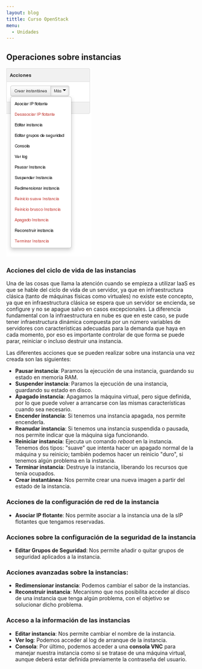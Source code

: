 ```yaml
---
layout: blog
tittle: Curso OpenStack
menu:
  - Unidades
---
```


## Operaciones sobre instancias

![acciones](img/operaciones/01.png)

### Acciones del ciclo de vida de las instancias

Una de las cosas que llama la atención cuando se empieza a utilizar IaaS es que
se hable del ciclo de vida de un servidor, ya que en infraestructura clásica
(tanto de máquinas físicas como virtuales) no existe este concepto, ya que en
infraestructura clásica se espera que un servidor se encienda, se configure y no
se apague salvo en casos excepcionales. La diferencia fundamental con la
infraestructura en nube es que en este caso, se pude tener infraestructura
dinámica compuesta por un número variables de servidores con características
adecuadas para la demanda que haya en cada momento, por eso es importante
controlar de que forma se puede parar, reiniciar o incluso destruir una
instancia.

Las diferentes acciones que se pueden realizar sobre una instancia una vez
creada son las siguientes:


* **Pausar instancia**: Paramos la ejecución de una instancia, guardando su
  estado en memoria RAM.
* **Suspender instancia**: Paramos la ejecución de una instancia, guardando
  su estado en disco.
* **Apagado instancia**: Apagamos la máquina virtual, pero sigue definida,
  por lo que puede volver a arrancarse con las mismas características cuando sea
  necesario.
* **Encender instancia**: Si tenemos una instancia apagada, nos permite
  encenderla.
* **Reanudar instancia**: Si tenemos una instancia suspendida o pausada, nos
  permite indicar que la máquina siga funcionando. 
* **Reiniciar instancia**: Ejecuta un comando *reboot* en la instancia. Tenemos dos tipos: "suave" que intenta hacer un apagado normal de la máquina y su reinicio; también podemos hacer un reinicio "duro", si tenemos algún problema en la instancia.
* **Terminar instancia**: Destruye la instancia, liberando los recursos que
  tenía ocupados.
* **Crear instantánea**: Nos permite crear una nueva imagen a partir del estado de la instancia.

### Acciones de la configuración de red de la instancia

* **Asociar IP flotante**: Nos permite asociar a la instancia una de la sIP flotantes que tengamos reservadas.

### Acciones sobre la configuración de la seguridad de la instancia

* **Editar Grupos de Seguridad**: Nos permite añadir o
  quitar grupos de seguridad aplicados a la instancia.

### Acciones avanzadas sobre la instancias:

* **Redimensionar instancia**: Podemos cambiar el sabor de la instancias.
* **Reconstruir instancia**: Mecanismo que nos posibilita acceder al disco de una instancia que tenga algún problema, con el objetivo se solucionar dicho problema.

### Acceso a la información de las instancias

* **Editar instancia**: Nos permite cambiar el nombre de la instancia.
* **Ver log**: Podemos acceder al log de arranque de la instancia. 
* **Consola**: Por último, podemos acceder a una **consola VNC** para manejar nuestra
  instancia como si se tratase de una máquina virtual, aunque deberá estar
  definida previamente la contraseña del usuario.
